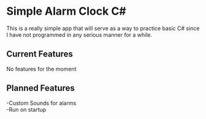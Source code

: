 # Simple Alarm Clock C#

This is a really simple app that will serve as a way to practice basic C# since I have not programmed in any serious manner for a while.

## Current Features

No features for the moment

## Planned Features

-Custom Sounds for alarms <br />
-Run on startup <br />
